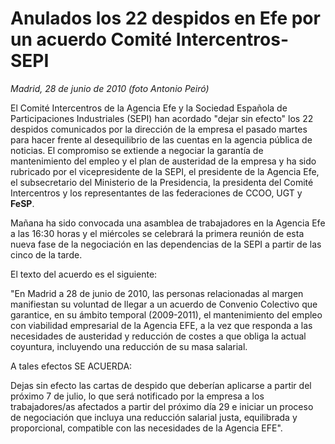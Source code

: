 # Anulados los 22 despidos en Efe por un acuerdo Comité Intercentros-SEPI

*Madrid, 28 de junio de 2010 (foto Antonio Peiró)*

El Comité Intercentros de la Agencia Efe y la Sociedad Española de Participaciones Industriales (SEPI) han acordado "dejar sin efecto" los 22 despidos comunicados por la dirección de la empresa el pasado martes para hacer frente al desequilibrio de las cuentas en la agencia pública de noticias. El compromiso se extiende a negociar la garantía de mantenimiento del empleo y el plan de austeridad de la empresa y ha sido rubricado por el vicepresidente de la SEPI, el presidente de la Agencia Efe, el subsecretario del Ministerio de la Presidencia, la presidenta del Comité Intercentros y los representantes de las federaciones de CCOO, UGT y **FeSP**.

Mañana ha sido convocada una asamblea de trabajadores en la Agencia Efe a las 16:30 horas y el miércoles se celebrará la primera reunión de esta nueva fase de la negociación en las dependencias de la SEPI a partir de las cinco de la tarde.

El texto del acuerdo es el siguiente:

"En Madrid a 28 de junio de 2010, las personas relacionadas al margen manifiestan su voluntad de llegar a un acuerdo de Convenio Colectivo que garantice, en su ámbito temporal (2009-2011), el mantenimiento del empleo con viabilidad empresarial de la Agencia EFE, a la vez que responda a las necesidades de austeridad y reducción de costes a que obliga la actual coyuntura, incluyendo una reducción de su masa salarial.

A tales efectos SE ACUERDA:

Dejas sin efecto las cartas de despido que deberían aplicarse a partir del próximo 7 de julio, lo que será notificado por la empresa a los trabajadores/as afectados a partir del próximo día 29 e iniciar un proceso de negociación que incluya una reducción salarial justa, equilibrada y proporcional, compatible con las necesidades de la Agencia EFE".
